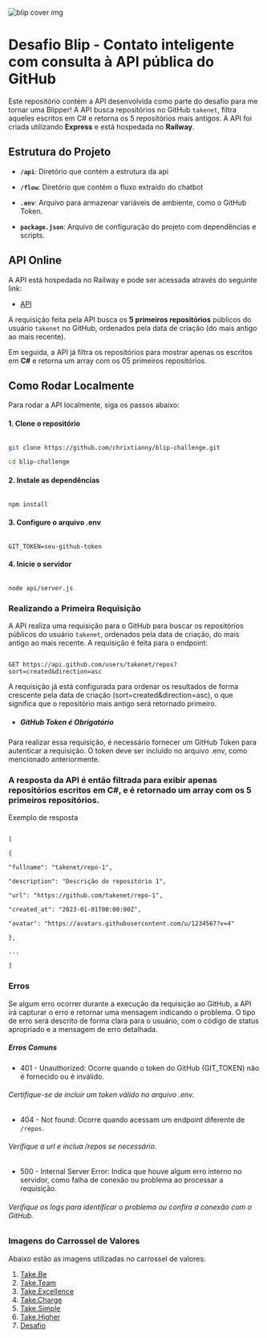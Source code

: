 ![blip cover img](https://i.ibb.co/4tgV4r9/blip-img.png)
# Desafio Blip - Contato inteligente com consulta à API pública do GitHub

  

Este repositório contém a API desenvolvida como parte do desafio para me tornar uma Blipper! A API busca repositórios no GitHub `takenet`, filtra aqueles escritos em C# e retorna os 5 repositórios mais antigos. A API foi criada utilizando **Express** e está hospedada no **Railway**.

  

## Estrutura do Projeto

  

- **`/api`**: Diretório que contém a estrutura da api

- **`/flow`**: Diretório que contém o fluxo extraído do chatbot

- **`.env`**: Arquivo para armazenar variáveis de ambiente, como o GitHub Token.

- **`package.json`**: Arquivo de configuração do projeto com dependências e scripts.

  

## API Online

  

A API está hospedada no Railway e pode ser acessada através do seguinte link:

  

- [API](https://blip-challenge-production.up.railway.app/repos)

  

A requisição feita pela API busca os **5 primeiros repositórios** públicos do usuário `takenet` no GitHub, ordenados pela data de criação (do mais antigo ao mais recente).

Em seguida, a API já filtra os repositórios para mostrar apenas os escritos em **C#** e retorna um array com os 05 primeiros repositórios.

  

## Como Rodar Localmente

  

Para rodar a API localmente, siga os passos abaixo:

  

#### 1. Clone o repositório

  

```bash

git clone https://github.com/chrixtianny/blip-challenge.git

cd blip-challenge

```

#### 2. Instale as dependências

```bash

npm install

```

  

#### 3. Configure o arquivo .env

```

GIT_TOKEN=seu-github-token

```

#### 4. Inicie o servidor

```

node api/server.js

```

  

### Realizando a Primeira Requisição

  

A API realiza uma requisição para o GitHub para buscar os repositórios públicos do usuário `takenet`, ordenados pela data de criação, do mais antigo ao mais recente. A requisição é feita para o endpoint:

  

```http

GET https://api.github.com/users/takenet/repos?sort=created&direction=asc

```

A requisição já está configurada para ordenar os resultados de forma crescente pela data de criação (sort=created&direction=asc), o que significa que o repositório mais antigo será retornado primeiro.

  

- ##### GitHub Token é Obrigatório

Para realizar essa requisição, é necessário fornecer um GitHub Token para autenticar a requisição. O token deve ser incluído no arquivo .env, como mencionado anteriormente.

  

### A resposta da API é então filtrada para exibir apenas repositórios escritos em C#, e é retornado um array com os 5 primeiros repositórios.

Exemplo de resposta

```array

[

{

"fullname": "takenet/repo-1",

"description": "Descrição do repositório 1",

"url": "https://github.com/takenet/repo-1",

"created_at": "2023-01-01T00:00:00Z",

"avatar": "https://avatars.githubusercontent.com/u/1234567?v=4"

},

...

]

```

  

### Erros

  

Se algum erro ocorrer durante a execução da requisição ao GitHub, a API irá capturar o erro e retornar uma mensagem indicando o problema. O tipo de erro será descrito de forma clara para o usuário, com o código de status apropriado e a mensagem de erro detalhada.
##### Erros Comuns
- 401 - Unauthorized:
Ocorre quando o token do GitHub (GIT_TOKEN) não é fornecido ou é inválido.
###### Certifique-se de incluir um token válido no arquivo .env.

- 404 - Not found:
Ocorre quando acessam um endpoint diferente de `/repos`.
###### Verifique a url e inclua /repos se necessário.

- 500 - Internal Server Error:
Indica que houve algum erro interno no servidor, como falha de conexão ou problema ao processar a requisição.
###### Verifique os logs para identificar o problema ou confira a conexão com o GitHub.

### Imagens do Carrossel de Valores

Abaixo estão as imagens utilizadas no carrossel de valores:

1. [Take.Be](https://i.ibb.co/FXq6Qjr/Component-1.png)
2. [Take.Team](https://i.ibb.co/WPf9NWn/Component-2.png)
3. [Take.Excellence](https://i.ibb.co/126qYF1/Component-3.png)
4. [Take.Charge](https://i.ibb.co/s5WTKQL/Component-4.png)
5. [Take.Simple](https://i.ibb.co/X5YVwmM/Component-5.png)
6. [Take.Higher](https://i.ibb.co/Rcsds7w/Component-6.png)
7. [Desafio](https://i.ibb.co/NLmVr39/Component-7.png)
